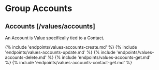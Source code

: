 # Group Accounts

## Accounts [/values/accounts]

An Account is Value specifically tied to a Contact.

{% include 'endpoints/values-accounts-create.md' %}
{% include 'endpoints/values-accounts-update.md' %}
{% include 'endpoints/values-accounts-delete.md' %}
{% include 'endpoints/values-accounts-get.md' %}
{% include 'endpoints/values-accounts-contact-get.md' %}
